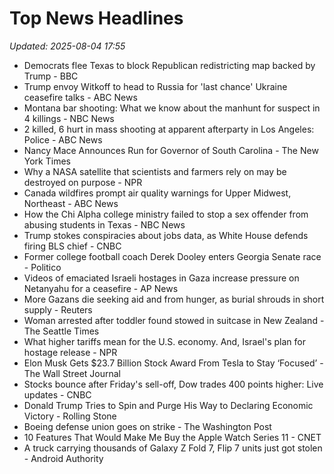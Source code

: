 # Top News Headlines

_Updated: 2025-08-04 17:55_

- Democrats flee Texas to block Republican redistricting map backed by Trump - BBC
- Trump envoy Witkoff to head to Russia for 'last chance' Ukraine ceasefire talks - ABC News
- Montana bar shooting: What we know about the manhunt for suspect in 4 killings - NBC News
- 2 killed, 6 hurt in mass shooting at apparent afterparty in Los Angeles: Police - ABC News
- Nancy Mace Announces Run for Governor of South Carolina - The New York Times
- Why a NASA satellite that scientists and farmers rely on may be destroyed on purpose - NPR
- Canada wildfires prompt air quality warnings for Upper Midwest, Northeast - ABC News
- How the Chi Alpha college ministry failed to stop a sex offender from abusing students in Texas - NBC News
- Trump stokes conspiracies about jobs data, as White House defends firing BLS chief - CNBC
- Former college football coach Derek Dooley enters Georgia Senate race - Politico
- Videos of emaciated Israeli hostages in Gaza increase pressure on Netanyahu for a ceasefire - AP News
- More Gazans die seeking aid and from hunger, as burial shrouds in short supply - Reuters
- Woman arrested after toddler found stowed in suitcase in New Zealand - The Seattle Times
- What higher tariffs mean for the U.S. economy. And, Israel's plan for hostage release - NPR
- Elon Musk Gets $23.7 Billion Stock Award From Tesla to Stay ‘Focused’ - The Wall Street Journal
- Stocks bounce after Friday's sell-off, Dow trades 400 points higher: Live updates - CNBC
- Donald Trump Tries to Spin and Purge His Way to Declaring Economic Victory - Rolling Stone
- Boeing defense union goes on strike - The Washington Post
- 10 Features That Would Make Me Buy the Apple Watch Series 11 - CNET
- A truck carrying thousands of Galaxy Z Fold 7, Flip 7 units just got stolen - Android Authority